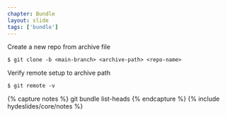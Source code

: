 ```yaml
---
chapter: Bundle
layout: slide
tags: ['bundle']
---
```


Create a new repo from archive file

	$ git clone -b <main-branch> <archive-path> <repo-name>

Verify remote setup to archive path

	$ git remote -v

{% capture notes %}
	git bundle list-heads <filepath>
{% endcapture %}
{% include hydeslides/core/notes %}